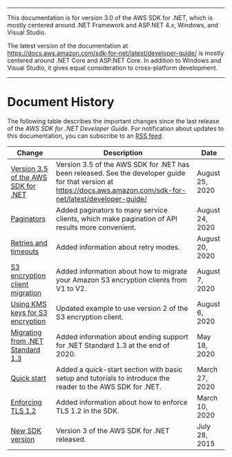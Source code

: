 --------

This documentation is for version 3\.0 of the AWS SDK for \.NET, which is mostly centered around \.NET Framework and ASP\.NET 4\.*x*, Windows, and Visual Studio\.

The latest version of the documentation at [https://docs\.aws\.amazon\.com/sdk\-for\-net/latest/developer\-guide/](../../latest/developer-guide/welcome.html) is mostly centered around \.NET Core and ASP\.NET Core\. In addition to Windows and Visual Studio, it gives equal consideration to cross\-platform development\.

--------

# Document History<a name="document-history"></a>

The following table describes the important changes since the last release of the *AWS SDK for \.NET Developer Guide*\. For notification about updates to this documentation, you can subscribe to an [RSS feed](https://docs.aws.amazon.com/sdk-for-net/v3/developer-guide/amazon-aws-sdk-for-net-dev-guide-v3-doc-history.rss)\.

| Change | Description | Date | 
| --- |--- |--- |
| [Version 3\.5 of the AWS SDK for \.NET](net-dg-v35.md) | Version 3\.5 of the AWS SDK for \.NET has been released\. See the developer guide for that version at [https://docs\.aws\.amazon\.com/sdk\-for\-net/latest/developer\-guide/](https://docs.aws.amazon.com/sdk-for-net/latest/developer-guide/) | August 25, 2020 | 
| [Paginators](paginators.md) | Added paginators to many service clients, which make pagination of API results more convenient\. | August 24, 2020 | 
| [Retries and timeouts](retries-timeouts.md) | Added information about retry modes\. | August 20, 2020 | 
| [S3 encryption client migration](s3-encryption-migration.md) | Added information about how to migrate your Amazon S3 encryption clients from V1 to V2\. | August 7, 2020 | 
| [Using KMS keys for S3 encryption](kms-keys-s3-encryption.md) | Updated example to use version 2 of the S3 encryption client\. | August 6, 2020 | 
| [Migrating from \.NET Standard 1\.3](migration-from-net-standard-1-3.md) | Added information about ending support for \.NET Standard 1\.3 at the end of 2020\. | May 18, 2020 | 
| [Quick start](quick-start.md) | Added a quick\-start section with basic setup and tutorials to introduce the reader to the AWS SDK for \.NET\. | March 27, 2020 | 
| [Enforcing TLS 1\.2](enforcing-tls.md) | Added information about how to enforce TLS 1\.2 in the SDK\. | March 10, 2020 | 
| [New SDK version](#document-history) | Version 3 of the AWS SDK for \.NET released\. | July 28, 2015 | 
